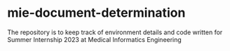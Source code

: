 # mie-document-determination
The repository is to keep track of environment details and code written for Summer Internship 2023 at Medical Informatics Engineering
